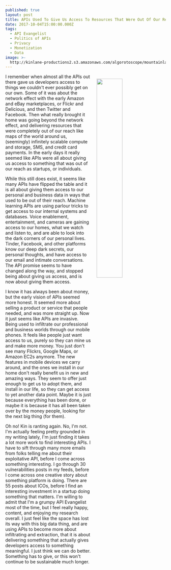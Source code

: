 ```yaml
---
published: true
layout: post
title: APIs Used To Give Us Access To Resources That Were Out Of Our Reach
date: 2017-10-04T15:00:00.000Z
tags:
  - API Evangelist
  - Politics of APIs
  - Privacy
  - Monetization
  - Data
image: >-
  http://kinlane-productions2.s3.amazonaws.com/algorotoscope/mountainlake/clean_view/file-00_00_58_86.jpg
---
```

<p><img src="http://kinlane-productions2.s3.amazonaws.com/algorotoscope/mountainlake/clean_view/file-00_00_58_86.jpg" align="right" width="40%" style="padding: 15px;" /></p>I remember when almost all the APIs out there gave us developers access to things we couldn't ever possibly get on our own. Some of it was about the network effect with the early Amazon and eBay marketplaces, or Flickr and Delicious, and then Twitter and Facebook. Then what really brought it home was going beyond the network effect, and delivering resources that were completely out of our reach like maps of the world around us, (seemingly) infinitely scalable compute and storage, SMS, and credit card payments. In the early days it really seemed like APIs were all about giving us access to something that was out of our reach as startups, or individuals.

While this still does exist, it seems like many APIs have flipped the table and it is all about giving them access to our personal and business data in ways that used to be out of their reach. Machine learning APIs are using parlour tricks to get access to our internal systems and databases. Voice enablement, entertainment, and cameras are gaining access to our homes, what we watch and listen to, and are able to look into the dark corners of our personal lives. Tinder, Facebook, and other platforms know our deep dark secrets, our personal thoughts, and have access to our email and intimate conversations. The API promise seems to have changed along the way, and stopped being about giving us access, and is now about giving them access.

I know it has always been about money, but the early vision of APIs seemed more honest. It seemed more about selling a product or service that people needed, and was more straight up. Now it just seems like APIs are invasive. Being used to infiltrate our professional and business worlds through our mobile phones. It feels like people just want access to us, purely so they can mine us and make more money. You just don't see many Flickrs, Google Maps, or Amazon EC2s anymore. The new features in mobile devices we carry around, and the ones we install in our home don't really benefit us in new and amazing ways. They seem to offer just enough to get us to adopt them, and install in our life, so they can get access to yet another data point. Maybe it is just because everything has been done, or maybe it is because it has all been taken over by the money people, looking for the next big thing (for them).

Oh no! Kin is ranting again. No, I'm not. I'm actually feeling pretty grounded in my writing lately, I'm just finding it takes a lot more work to find interesting APIs. I have to sift through many more emails from folks telling me about their exploitative API, before I come across something interesting. I go through 30 vulnerabilities posts in my feeds, before I come across one creative story about something platform is doing. There are 55 posts about ICOs, before I find an interesting investment in a startup doing something that matters. I'm willing to admit that I'm a grumpy API Evangelist most of the time, but I feel really happy, content, and enjoying my research overall. I just feel like the space has lost its way with this big data thing, and are using APIs to become more about infiltrating and extraction, that it is about delivering something that actually gives developers access to something meaningful. I just think we can do better. Something has to give, or this won't continue to be sustainable much longer. 
